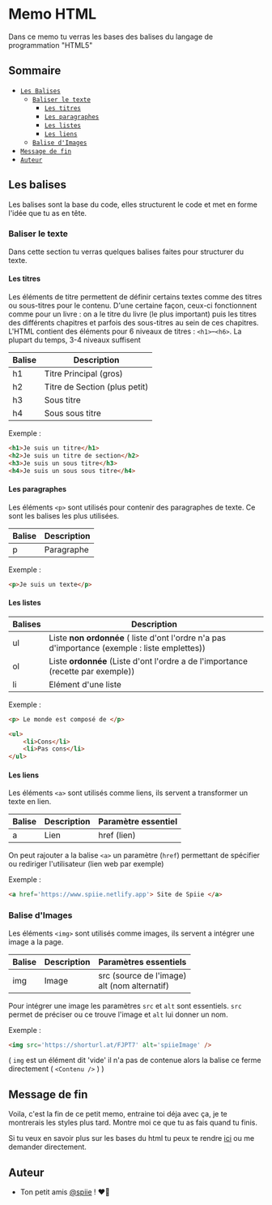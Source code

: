 
# Memo HTML

Dans ce memo tu verras les bases des balises du langage de programmation "HTML5"



## Sommaire

- [`Les Balises`](#Les-Balises)
  - [`Baliser le texte`](#Baliser-le-texte)
    - [`Les titres`](#Les-titres)
    - [`Les paragraphes`](#Les-paragraphes)
    - [`Les listes`](#Les-listes)
    - [`Les liens`](#Les-liens)
  - [`Balise d'Images`](#Balise-d'Images)
- [`Message de fin`](#Message-de-fin)
- [`Auteur`](#Auteur)


## Les balises

Les balises sont la base du code, elles structurent le code et met en forme l'idée que tu as en tête.

### Baliser le texte

Dans cette section tu verras quelques balises faites pour structurer du texte.

#### Les titres

Les éléments de titre permettent de définir certains textes comme des titres ou sous-titres pour le contenu. 
D'une certaine façon, ceux-ci fonctionnent comme pour un livre : on a le titre du livre (le plus important)
puis les titres des différents chapitres et parfois des sous-titres au sein de ces chapitres.
L'HTML contient des éléments pour 6 niveaux de titres : `<h1>`–`<h6>`. La plupart du temps, 3-4 niveaux suffisent

| Balise | Description                   |
| ------ | ----------------------------- |
| h1     | Titre Principal (gros)        |
| h2     | Titre de Section (plus petit) |
| h3     | Sous titre                    |
| h4     | Sous sous titre               |

Exemple :
```html 
<h1>Je suis un titre</h1>
<h2>Je suis un titre de section</h2>
<h3>Je suis un sous titre</h3>
<h4>Je suis un sous sous titre</h4>
```


#### Les paragraphes

Les éléments `<p>` sont utilisés pour contenir des paragraphes de texte. Ce sont les balises les plus utilisées.

| Balise | Description |
| ------ | ----------- |
| p      | Paragraphe  |

Exemple :
```html 
<p>Je suis un texte</p>
```

#### Les listes

| Balises | Description                                                  |
| ------- | ------------------------------------------------------------ |
| ul      | Liste **non ordonnée** ( liste d'ont l'ordre n'a pas d'importance (exemple : liste emplettes)) |
| ol      | Liste **ordonnée** (Liste d'ont l'ordre a de l'importance (recette par exemple)) |
| li      | Elément d'une liste                                          |


Exemple : 

```html 
<p> Le monde est composé de </p>

<ul>
    <li>Cons</li>
    <li>Pas cons</li>
</ul>
```


#### Les liens

Les éléments `<a>` sont utilisés comme liens, ils servent a transformer un texte en lien.

| Balise | Description | Paramètre essentiel |
| ------ | ----------- | ------------------- |
| a      | Lien        | href (lien)         |

On peut rajouter a la balise `<a>` un paramètre (`href`) permettant de spécifier ou rediriger l'utilisateur (lien web par exemple)

Exemple :
```html
<a href='https://www.spiie.netlify.app'> Site de Spiie </a>
```


### Balise d'Images

Les éléments `<img>` sont utilisés comme images, ils servent a intégrer une image a la page.

| Balise | Description | Paramètres essentiels                             |
| ------ | ----------- | ------------------------------------------------- |
| img    | Image       | src (source de l'image)<br />alt (nom alternatif) |

Pour intégrer une image les paramètres `src` et `alt` sont essentiels. `src` permet de préciser ou ce trouve l'image et `alt` lui donner un nom.

Exemple :

```html
<img src='https://shorturl.at/FJPT7' alt='spiieImage' />
```

( `img` est un élément dit 'vide' il n'a pas de contenue alors la balise ce ferme directement ( `<Contenu />` ) )



## Message de fin

Voila, c'est la fin de ce petit memo, entraine toi déja avec ça, je te montrerais les styles plus tard. Montre moi ce que tu as fais quand tu finis.

Si tu veux en savoir plus sur les bases du html tu peux te rendre [ici](https://developer.mozilla.org/fr/docs/Learn/Getting_started_with_the_web/HTML_basics) ou me demander directement.



## Auteur

- Ton petit amis [@spiie](https://www.github.com/spiie) ! ❤️🐝
